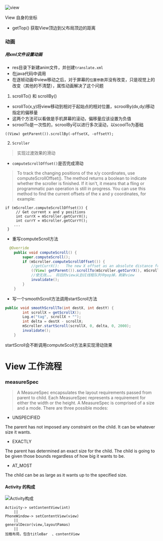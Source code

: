 ![view](https://note.youdao.com/yws/res/3951/WEBRESOURCE7d17995ce87853c04166b8ecadb98362)

View 自身的坐标
- getTop() 获取View顶边到父布局顶边的距离

###  动画
##### 用xml文件设置动画
- res目录下新建anim文件，并创建`translate.xml`
- 在java代码中调用
- 在逐帧动画中view移动之后，对于屏幕的`位置参数`并没有改变，只是视觉上的改变（其他的不清楚），属性动画解决了这个问题



1. scrollTo() 和 scrollBy()
- scrollTo(x,y)将view移动到相对于起始点的相对位置，scroolBy(dx,dy)移动指定的偏移量
- 这两个方法可以看做是手机屏幕的滚动，偏移量应该设置为负值
- scroolTo是一次性的，scroolBy可以进行多次滚动，以scoolTo为基础

```
((View) getParent()).scrollBy(-offsetX, -offsetY);
```
2. `Scroller`
> 实现过渡效果的滑动

- `computeScrollOffset()`是否完成滑动
> To track the changing positions of the x/y coordinates, use computeScrollOffset(). The method returns a boolean to indicate whether the scroller is finished. If it isn't, it means that a fling or programmatic pan operation is still in progress. You can use this method to find the current offsets of the x and y coordinates, for example:
```
if (mScroller.computeScrollOffset()) {
     // Get current x and y positions
     int currX = mScroller.getCurrX();
     int currY = mScroller.getCurrY();
    ...
 }
 ```
 - 重写computeScroll方法
```java
  @Override
    public void computeScroll() {
        super.computeScroll();
        if (mScroller.computeScrollOffset()) {
            //getCurrX():   The new X offset as an absolute distance from the origin.
            ((View) getParent()).scrollTo(mScroller.getCurrX(), mScroller.getCurrY());
            //使无效。。。 将旧的view从主UI线程队列中pop掉，刷新view
            invalidate();
        }
    }
```
- 写一个smoothScroll方法调用startScroll方法

```java
public void smoothScrollTo(int destX, int destY) {
        int scrollX = getScrollX();
        Log.e("tag", scrollX + "");
        int delta = destX - scrollX;
        mScroller.startScroll(scrollX, 0, delta, 0, 2000);
        invalidate();
    }
```
startScroll会不断调用computeScoll方法来实现滑动效果


# View 工作流程

### measureSpec
> A MeasureSpec encapsulates the layout requirements passed from parent to child. Each MeasureSpec represents a requirement for either the width or the height. A MeasureSpec is comprised of a size and a mode. There are three possible modes:


- UNSPECIFIED

The parent has not imposed any constraint on the child. It can be whatever size it wants.
- EXACTLY

The parent has determined an exact size for the child. The child is going to be given those bounds regardless of how big it wants to be.
- AT_MOST

The child can be as large as it wants up to the specified size.




#### Activity 的构成

![Activity构成](http://artimg.ishenping.com/20190731052934499_FMECKH.jpg)
```
Activity-> setContentView(int)
    ||
PhoneWindow-> setContentView(view)
    ||
generalDecor(view,layoutPamas)
    ||
加载布局，包含titleBar  、contentView
```
